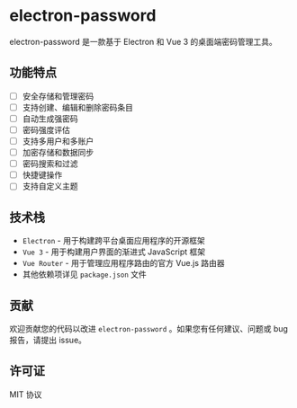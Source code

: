 # electron-password

electron-password 是一款基于 Electron 和 Vue 3 的桌面端密码管理工具。

## 功能特点

- [ ] 安全存储和管理密码
- [ ] 支持创建、编辑和删除密码条目
- [ ] 自动生成强密码
- [ ] 密码强度评估
- [ ] 支持多用户和多账户
- [ ] 加密存储和数据同步
- [ ] 密码搜索和过滤
- [ ] 快捷键操作
- [ ] 支持自定义主题

## 技术栈

- `Electron` - 用于构建跨平台桌面应用程序的开源框架
- `Vue 3` - 用于构建用户界面的渐进式 JavaScript 框架
- `Vue Router` - 用于管理应用程序路由的官方 Vue.js 路由器
- 其他依赖项详见 `package.json` 文件

## 贡献

欢迎贡献您的代码以改进 `electron-password` 。如果您有任何建议、问题或 bug 报告，请提出 issue。

## 许可证

MIT 协议
